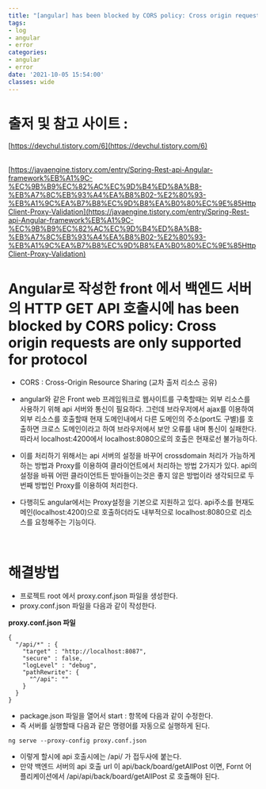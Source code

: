 ```yaml
---
title: "[angular] has been blocked by CORS policy: Cross origin requests are only supported for protocol "
tags:
- log
- angular
- error
categories:
- angular
- error
date: '2021-10-05 15:54:00'
classes: wide
---
```


# 출저 및 참고 사이트 :  
[https://devchul.tistory.com/6](https://devchul.tistory.com/6)  
<br/>

[https://javaengine.tistory.com/entry/Spring-Rest-api-Angular-framework%EB%A1%9C-%EC%9B%B9%EC%82%AC%EC%9D%B4%ED%8A%B8-%EB%A7%8C%EB%93%A4%EA%B8%B02-%E2%80%93-%EB%A1%9C%EA%B7%B8%EC%9D%B8%EA%B0%80%EC%9E%85HttpClient-Proxy-Validation](https://javaengine.tistory.com/entry/Spring-Rest-api-Angular-framework%EB%A1%9C-%EC%9B%B9%EC%82%AC%EC%9D%B4%ED%8A%B8-%EB%A7%8C%EB%93%A4%EA%B8%B02-%E2%80%93-%EB%A1%9C%EA%B7%B8%EC%9D%B8%EA%B0%80%EC%9E%85HttpClient-Proxy-Validation)


# Angular로 작성한 front 에서 백엔드 서버의 HTTP GET API 호출시에 has been blocked by CORS policy: Cross origin requests are only supported for protocol
- CORS : Cross-Origin Resource Sharing (교차 출저 리소스 공유)
- angular와 같은 Front web 프레임워크로 웹사이트를 구축할때는 외부 리소스를 사용하기 위해 api 서버와 통신이 필요하다. 그런데 브라우저에서 ajax를 이용하여 외부 리소스를 호출할때 현재 도메인내에서 다른 도메인의 주소(port도 구별)를 호출하면 크로스 도메인이라고 하여 브라우저에서 보안 오류를 내며 통신이 실패한다. 따라서 localhost:4200에서 localhost:8080으로의 호출은 현재로선 불가능하다.

- 이를 처리하기 위해서는 api 서버의 설정을 바꾸어 crossdomain 처리가 가능하게 하는 방법과 Proxy를 이용하여 클라이언트에서 처리하는 방법 2가지가 있다. api의 설정을 바꿔 어떤 클라이언트든 받아들이는것은 좋지 않은 방법이라 생각되므로 두번째 방법인 Proxy를 이용하여 처리한다.

- 다행히도 angular에서는 Proxy설정을 기본으로 지원하고 있다. api주소를 현재도메인(localhost:4200)으로 호출하더라도 내부적으로 localhost:8080으로 리소스를 요청해주는 기능이다.

<br/>

# 해결방법
- 프로젝트 root 에서 proxy.conf.json 파일을 생성한다.
- proxy.conf.json 파일을 다음과 같이 작성한다.


**proxy.conf.json 파일**
```
{
  "/api/*" : {
    "target" : "http://localhost:8087",
    "secure" : false,
    "logLevel" : "debug",
    "pathRewrite": {
      "^/api": ""
    }
  }
}
```
- package.json 파일을 열어서 start : 항목에 다음과 같이 수정한다.
- 즉 서버를 실행할때 다음과 같은 명령어를 자동으로 실행하게 된다.

```ng serve --proxy-config proxy.conf.json```

- 이렇게 할시에 api 호출시에는 /api/ 가 접두사에 붙는다.
- 만약 백엔드 서버의 api 호출 url 이 api/back/board/getAllPost 이면, Fornt 어플리케이션에서 /api/api/back/board/getAllPost 로 호출해야 된다.


